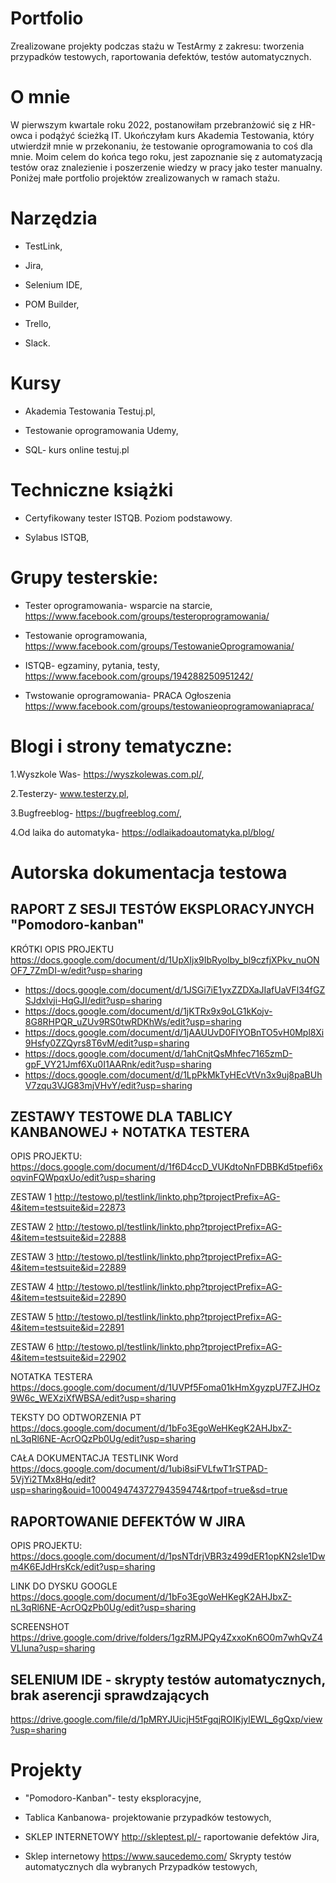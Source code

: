 # Portfolio
Zrealizowane projekty podczas stażu w TestArmy z zakresu: tworzenia przypadków testowych, raportowania defektów, testów automatycznych.

# O mnie 
W pierwszym kwartale roku 2022, postanowiłam przebranżowić się z HR-owca i podążyć ścieżką IT. Ukończyłam kurs Akademia Testowania, który utwierdził mnie w przekonaniu, że testowanie oprogramowania to coś dla mnie. Moim celem do końca tego roku, jest zapoznanie się z automatyzacją testów oraz znalezienie i poszerzenie wiedzy w pracy jako tester manualny. 
Poniżej małe portfolio projektów zrealizowanych w ramach stażu. 

# Narzędzia 
 * TestLink, 

 * Jira,

 * Selenium IDE, 

 * POM Builder, 

 * Trello,

 * Slack.

# Kursy 
* Akademia Testowania Testuj.pl,

* Testowanie oprogramowania Udemy,

* SQL- kurs online testuj.pl

# Techniczne książki 
* Certyfikowany tester ISTQB. Poziom podstawowy.

* Sylabus ISTQB, 

# Grupy testerskie: 
* Tester oprogramowania- wsparcie na starcie, https://www.facebook.com/groups/testeroprogramowania/

* Testowanie oprogramowania, https://www.facebook.com/groups/TestowanieOprogramowania/

* ISTQB- egzaminy, pytania, testy, https://www.facebook.com/groups/194288250951242/

* Twstowanie oprogramowania- PRACA Ogłoszenia https://www.facebook.com/groups/testowanieoprogramowaniapraca/

# Blogi i strony tematyczne: 
1.Wyszkole Was- https://wyszkolewas.com.pl/,

2.Testerzy- www.testerzy.pl, 

3.Bugfreeblog- https://bugfreeblog.com/,

4.Od laika do automatyka- https://odlaikadoautomatyka.pl/blog/


# Autorska dokumentacja testowa
## RAPORT Z SESJI TESTÓW EKSPLORACYJNYCH "Pomodoro-kanban"

KRÓTKI OPIS PROJEKTU https://docs.google.com/document/d/1UpXIjx9IbRyolby_bl9czfjXPkv_nuONOF7_7ZmDI-w/edit?usp=sharing

 * https://docs.google.com/document/d/1JSGi7iE1yxZZDXaJIafUaVFl34fGZSJdxlvji-HqGJI/edit?usp=sharing
 * https://docs.google.com/document/d/1jKTRx9x9oLG1kKojv-8G8RHPQR_uZUv9RS0twRDKhWs/edit?usp=sharing
 * https://docs.google.com/document/d/1jAAUUvD0FIYOBnTO5vH0Mpl8Xi9Hsfy0ZZQyrs8T6vM/edit?usp=sharing
 * https://docs.google.com/document/d/1ahCnjtQsMhfec7165zmD-gpF_VY21Jmf6Xu0I1AARnk/edit?usp=sharing
 * https://docs.google.com/document/d/1LpPkMkTyHEcVtVn3x9uj8paBUhV7zqu3VJG83mjVHvY/edit?usp=sharing

## ZESTAWY TESTOWE DLA TABLICY KANBANOWEJ + NOTATKA TESTERA 

OPIS PROJEKTU: https://docs.google.com/document/d/1f6D4ccD_VUKdtoNnFDBBKd5tpefi6xoqvinFQWpqxUo/edit?usp=sharing


ZESTAW 1 http://testowo.pl/testlink/linkto.php?tprojectPrefix=AG-4&item=testsuite&id=22873

ZESTAW 2 http://testowo.pl/testlink/linkto.php?tprojectPrefix=AG-4&item=testsuite&id=22888

ZESTAW 3 http://testowo.pl/testlink/linkto.php?tprojectPrefix=AG-4&item=testsuite&id=22889

ZESTAW 4 http://testowo.pl/testlink/linkto.php?tprojectPrefix=AG-4&item=testsuite&id=22890

ZESTAW 5 http://testowo.pl/testlink/linkto.php?tprojectPrefix=AG-4&item=testsuite&id=22891

ZESTAW 6 http://testowo.pl/testlink/linkto.php?tprojectPrefix=AG-4&item=testsuite&id=22902

NOTATKA TESTERA https://docs.google.com/document/d/1UVPf5Foma01kHmXgyzpU7FZJHOz9W6c_WEXziXfWBSA/edit?usp=sharing

TEKSTY DO ODTWORZENIA PT https://docs.google.com/document/d/1bFo3EgoWeHKegK2AHJbxZ-nL3qRl6NE-AcrOQzPb0Ug/edit?usp=sharing

CAŁA DOKUMENTACJA TESTLINK Word https://docs.google.com/document/d/1ubi8siFVLfwT1rSTPAD-5VjYi2TMx8Hq/edit?usp=sharing&ouid=100049474372794359474&rtpof=true&sd=true


## RAPORTOWANIE DEFEKTÓW W JIRA

OPIS PROJEKTU: https://docs.google.com/document/d/1psNTdrjVBR3z499dER1opKN2sle1Dwm4K6EJdHrsKck/edit?usp=sharing

LINK DO DYSKU GOOGLE https://docs.google.com/document/d/1bFo3EgoWeHKegK2AHJbxZ-nL3qRl6NE-AcrOQzPb0Ug/edit?usp=sharing

SCREENSHOT https://drive.google.com/drive/folders/1gzRMJPQy4ZxxoKn6O0m7whQvZ4VLluna?usp=sharing

## SELENIUM IDE - skrypty testów automatycznych, brak aserencji sprawdzających 

https://drive.google.com/file/d/1pMRYJUicjH5tFgqjROIKjylEWL_6gQxp/view?usp=sharing

# Projekty 
* "Pomodoro-Kanban"- testy eksploracyjne, 

* Tablica Kanbanowa- projektowanie przypadków testowych, 

* SKLEP INTERNETOWY http://skleptest.pl/- raportowanie defektów Jira,  

* Sklep internetowy https://www.saucedemo.com/ Skrypty testów automatycznych dla wybranych Przypadków testowych,

